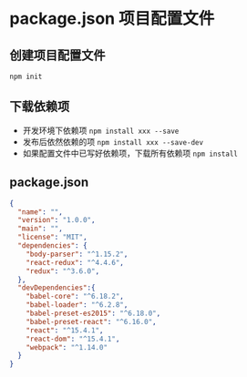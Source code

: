 # package.json 项目配置文件
## 创建项目配置文件
`npm init`
## 下载依赖项
- 开发环境下依赖项
`npm install xxx --save`
- 发布后依然依赖的项
`npm install xxx --save-dev`
- 如果配置文件中已写好依赖项，下载所有依赖项
`npm install`


## package.json
```json
{
  "name": "",
  "version": "1.0.0",
  "main": "",
  "license": "MIT",
  "dependencies": {
    "body-parser": "^1.15.2",
    "react-redux": "^4.4.6",
    "redux": "^3.6.0",
  },
  "devDependencies":{
    "babel-core": "^6.18.2",
    "babel-loader": "^6.2.8",
    "babel-preset-es2015": "^6.18.0",
    "babel-preset-react": "^6.16.0",
    "react": "^15.4.1",
    "react-dom": "^15.4.1",
    "webpack": "^1.14.0"
  }
}
```
